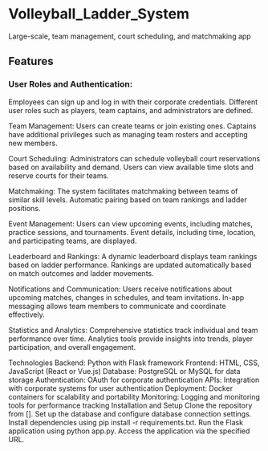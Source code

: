# Volleyball_Ladder_System
Large-scale, team management, court scheduling, and matchmaking app 

## Features

### User Roles and Authentication:
Employees can sign up and log in with their corporate credentials.
Different user roles such as players, team captains, and administrators are defined.

Team Management:
Users can create teams or join existing ones.
Captains have additional privileges such as managing team rosters and accepting new members.

Court Scheduling:
Administrators can schedule volleyball court reservations based on availability and demand.
Users can view available time slots and reserve courts for their teams.

Matchmaking:
The system facilitates matchmaking between teams of similar skill levels.
Automatic pairing based on team rankings and ladder positions.

Event Management:
Users can view upcoming events, including matches, practice sessions, and tournaments.
Event details, including time, location, and participating teams, are displayed.

Leaderboard and Rankings:
A dynamic leaderboard displays team rankings based on ladder performance.
Rankings are updated automatically based on match outcomes and ladder movements.

Notifications and Communication:
Users receive notifications about upcoming matches, changes in schedules, and team invitations.
In-app messaging allows team members to communicate and coordinate effectively.

Statistics and Analytics:
Comprehensive statistics track individual and team performance over time.
Analytics tools provide insights into trends, player participation, and overall engagement.

Technologies
Backend: Python with Flask framework
Frontend: HTML, CSS, JavaScript (React or Vue.js)
Database: PostgreSQL or MySQL for data storage
Authentication: OAuth for corporate authentication
APIs: Integration with corporate systems for user authentication
Deployment: Docker containers for scalability and portability
Monitoring: Logging and monitoring tools for performance tracking
Installation and Setup
Clone the repository from [].
Set up the database and configure database connection settings.
Install dependencies using pip install -r requirements.txt.
Run the Flask application using python app.py.
Access the application via the specified URL.
